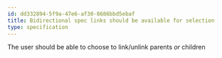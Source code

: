 ```yaml
---
id: dd332894-5f9a-47e6-af30-8686bbd5ebaf
title: Bidirectional spec links should be available for selection
type: specification
---
```


The user should be able to choose to link/unlink parents *or* children
